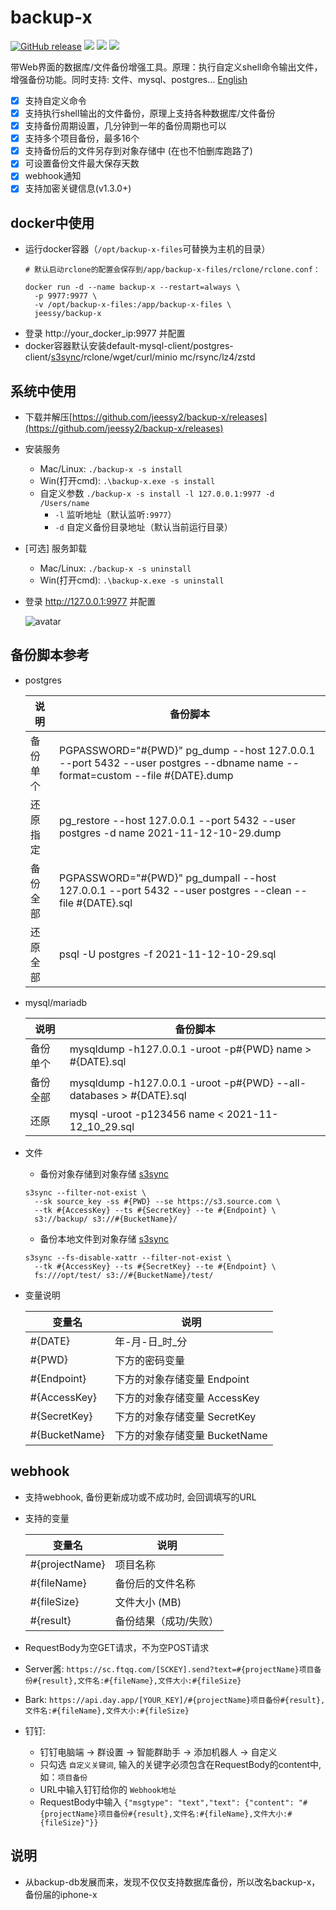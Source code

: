 # backup-x

<a href="https://github.com/jeessy2/backup-x/releases/latest"><img alt="GitHub release" src="https://img.shields.io/github/release/jeessy2/backup-x.svg?logo=github&style=flat-square"></a> <img src=https://goreportcard.com/badge/github.com/jeessy2/backup-x /> <img src=https://img.shields.io/docker/image-size/jeessy/backup-x /> <img src=https://img.shields.io/docker/pulls/jeessy/backup-x /> 

  带Web界面的数据库/文件备份增强工具。原理：执行自定义shell命令输出文件，增强备份功能。同时支持: 文件、mysql、postgres... [English](README-EN.md)
  - [x] 支持自定义命令
  - [x] 支持执行shell输出的文件备份，原理上支持各种数据库/文件备份
  - [x] 支持备份周期设置，几分钟到一年的备份周期也可以
  - [x] 支持多个项目备份，最多16个
  - [x] 支持备份后的文件另存到对象存储中 (在也不怕删库跑路了)
  - [x] 可设置备份文件最大保存天数
  - [x] webhook通知
  - [x] 支持加密关键信息(v1.3.0+)

## docker中使用
- 运行docker容器（`/opt/backup-x-files`可替换为主机的目录）
  ```shell
  # 默认启动rclone的配置会保存到/app/backup-x-files/rclone/rclone.conf：
  
  docker run -d --name backup-x --restart=always \
    -p 9977:9977 \
    -v /opt/backup-x-files:/app/backup-x-files \
    jeessy/backup-x
  ```
- 登录 http://your_docker_ip:9977 并配置
- docker容器默认安装default-mysql-client/postgres-client/[s3sync](https://github.com/jeessy2/s3sync)/rclone/wget/curl/minio mc/rsync/lz4/zstd

## 系统中使用
- 下载并解压[https://github.com/jeessy2/backup-x/releases](https://github.com/jeessy2/backup-x/releases)
- 安装服务
  - Mac/Linux: `./backup-x -s install` 
  - Win(打开cmd): `.\backup-x.exe -s install`
  - 自定义参数 `./backup-x -s install -l 127.0.0.1:9977 -d /Users/name`
    - `-l` 监听地址（默认监听`:9977`）
    - `-d` 自定义备份目录地址（默认当前运行目录）
- [可选] 服务卸载
  - Mac/Linux: `./backup-x -s uninstall` 
  - Win(打开cmd): `.\backup-x.exe -s uninstall`
- 登录 http://127.0.0.1:9977 并配置

  ![avatar](https://raw.githubusercontent.com/jeessy2/backup-x/master/backup-x-web.png)

## 备份脚本参考
 - postgres

    |  说明   | 备份脚本  |
    |  ----  | ----  |
    | 备份单个  | PGPASSWORD="#{PWD}" pg_dump --host 127.0.0.1 --port 5432 --user postgres --dbname name --format=custom --file #{DATE}.dump |
    | 还原指定  | pg_restore --host 127.0.0.1 --port 5432 --user postgres -d name 2021-11-12-10-29.dump |
    | 备份全部  | PGPASSWORD="#{PWD}" pg_dumpall --host 127.0.0.1 --port 5432 --user postgres --clean --file #{DATE}.sql |
    | 还原全部  | psql -U postgres -f 2021-11-12-10-29.sql |

 -  mysql/mariadb

    |  说明   | 备份脚本  |
    |  ----  | ----  |
    | 备份单个  | mysqldump -h127.0.0.1 -uroot -p#{PWD} name > #{DATE}.sql |
    | 备份全部  | mysqldump -h127.0.0.1 -uroot -p#{PWD} --all-databases > #{DATE}.sql |
    | 还原  | mysql -uroot -p123456 name < 2021-11-12_10_29.sql |

 -  文件
    - 备份对象存储到对象存储 [s3sync](https://github.com/jeessy2/s3sync)
    ```shell
    s3sync --filter-not-exist \
      --sk source_key -ss #{PWD} --se https://s3.source.com \
      --tk #{AccessKey} --ts #{SecretKey} --te #{Endpoint} \
      s3://backup/ s3://#{BucketName}/
     ```

    - 备份本地文件到对象存储 [s3sync](https://github.com/jeessy2/s3sync)
    ```shell
    s3sync --fs-disable-xattr --filter-not-exist \
      --tk #{AccessKey} --ts #{SecretKey} --te #{Endpoint} \
      fs:///opt/test/ s3://#{BucketName}/test/
     ```

  - 变量说明

    |  变量名   | 说明  |
    |  ----  | ----  |
    |  #{DATE}  | 年-月-日_时_分  |
    |  #{PWD}   | 下方的密码变量  |
    |  #{Endpoint}  | 下方的对象存储变量 Endpoint  |
    |  #{AccessKey}  | 下方的对象存储变量 AccessKey  |
    |  #{SecretKey}  | 下方的对象存储变量 SecretKey  |
    |  #{BucketName}  | 下方的对象存储变量 BucketName  |
## webhook
- 支持webhook, 备份更新成功或不成功时, 会回调填写的URL
- 支持的变量

  |  变量名   | 说明  |
  |  ----  | ----  |
  | #{projectName}  | 项目名称 |
  | #{fileName}  | 备份后的文件名称 |
  | #{fileSize}  | 文件大小 (MB) |
  | #{result}  | 备份结果（成功/失败） |

- RequestBody为空GET请求，不为空POST请求
- Server酱: `https://sc.ftqq.com/[SCKEY].send?text=#{projectName}项目备份#{result},文件名:#{fileName},文件大小:#{fileSize}`
- Bark: `https://api.day.app/[YOUR_KEY]/#{projectName}项目备份#{result},文件名:#{fileName},文件大小:#{fileSize}`
- 钉钉:
  - 钉钉电脑端 -> 群设置 -> 智能群助手 -> 添加机器人 -> 自定义
  - 只勾选 `自定义关键词`, 输入的关键字必须包含在RequestBody的content中, 如：`项目备份`
  - URL中输入钉钉给你的 `Webhook地址`
  - RequestBody中输入 `{"msgtype": "text","text": {"content": "#{projectName}项目备份#{result},文件名:#{fileName},文件大小:#{fileSize}"}}`

## 说明
  - 从backup-db发展而来，发现不仅仅支持数据库备份，所以改名backup-x，备份届的iphone-x
